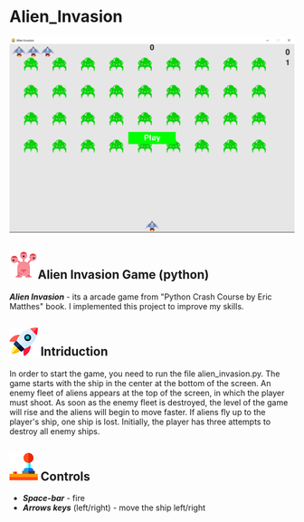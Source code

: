 # Alien_Invasion

![Alt Text](https://github.com/ElenaKiriakova/Alien_Invasion/blob/master/images/screen.png?raw=true)

## ![Alt Text](https://github.com/ElenaKiriakova/Alien_Invasion/blob/master/images/free-icon-alien-1503214.png?raw=true)Alien Invasion Game (python)

**_Alien Invasion_** - its a arcade game from "Python Crash Course by Eric Matthes" book.
I implemented this project to improve my skills.

## ![Alt Text](https://github.com/ElenaKiriakova/Alien_Invasion/blob/master/images/free-icon-rocket-1356479.png?raw=true) Intriduction

In order to start the game, you need to run the file alien_invasion.py. The game starts with the ship in the center at the bottom of the screen.
An enemy fleet of aliens appears at the top of the screen, in which the player must shoot. 
As soon as the enemy fleet is destroyed, the level of the game will rise and the aliens will begin to move faster.
If aliens fly up to the player's ship, one ship is lost. 
Initially, the player has three attempts to destroy all enemy ships.

## ![Alt Text](https://github.com/ElenaKiriakova/Alien_Invasion/blob/master/images/free-icon-joystick-533276.png?raw=true) Controls

* **_Space-bar_** - fire
* **_Arrows keys_** (left/right) - move the ship left/right

